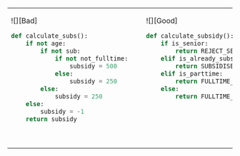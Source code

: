 <table> 
<tr>
  <td>

![][Bad]
```python
def calculate_subs():
    if not age:
        if not sub:
            if not not_fulltime:
                subsidy = 500
            else:
                subsidy = 250
        else:
            subsidy = 250
    else:
        subsidy = -1
    return subsidy
```
  </td>
  <td>&nbsp;&nbsp;<br><br></td>
  <td valign="top">

![][Good]
```python
def calculate_subsidy():
    if is_senior:
        return REJECT_SENIOR
    elif is_already_subsidised:
        return SUBSIDISED_SUBSIDY
    elif is_parttime:
        return FULLTIME_SUBSIDY * RATIO
    else:
        return FULLTIME_SUBSIDY
```
  </td>
</tr>
</table>
